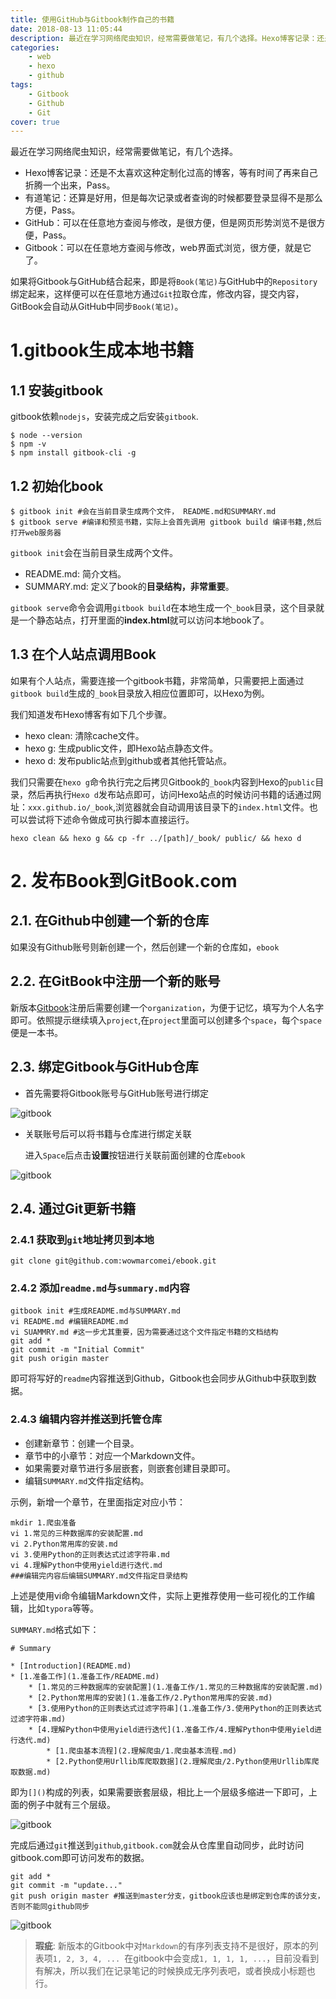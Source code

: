 ```yaml
---
title: 使用GitHub与Gitbook制作自己的书籍
date: 2018-08-13 11:05:44
description: 最近在学习网络爬虫知识，经常需要做笔记，有几个选择。Hexo博客记录：还是不太喜欢这种定制化过高的博客，等有时间了再来自己折腾一个出来，Pass。 有道笔记：还算是好用，但是每次记录或者查询的时候都要登录显得不是那么方便，Pass。 GitHub：可以在任意地方查阅与修改，是很方便，但是网页形势浏览不是很方便，Pass。 Gitbook：可以在任意地方查阅与修改，web界面式浏览，很方便，就是它了。
categories: 
	- web
	- hexo
	- github
tags:
	- Gitbook
	- Github
	- Git
cover: true
---
```


最近在学习网络爬虫知识，经常需要做笔记，有几个选择。

- Hexo博客记录：还是不太喜欢这种定制化过高的博客，等有时间了再来自己折腾一个出来，Pass。
- 有道笔记：还算是好用，但是每次记录或者查询的时候都要登录显得不是那么方便，Pass。
- GitHub：可以在任意地方查阅与修改，是很方便，但是网页形势浏览不是很方便，Pass。
- Gitbook：可以在任意地方查阅与修改，web界面式浏览，很方便，就是它了。

如果将Gitbook与GitHub结合起来，即是将`Book(笔记)`与GitHub中的`Repository`绑定起来，这样便可以在任意地方通过`Git`拉取仓库，修改内容，提交内容，GitBook会自动从GitHub中同步`Book(笔记)`。

# 1.gitbook生成本地书籍

## 1.1 安装gitbook

gitbook依赖`nodejs`，安装完成之后安装`gitbook`.

```shell
$ node --version
$ npm -v
$ npm install gitbook-cli -g
```

## 1.2 初始化book

```shell
$ gitbook init #会在当前目录生成两个文件， README.md和SUMMARY.md
$ gitbook serve #编译和预览书籍，实际上会首先调用 gitbook build 编译书籍,然后打开web服务器
```

`gitbook init`会在当前目录生成两个文件。

- README.md: 简介文档。
- SUMMARY.md: 定义了book的**目录结构，非常重要**。

`gitbook serve`命令会调用`gitbook build`在本地生成一个`_book`目录，这个目录就是一个静态站点，打开里面的**index.html**就可以访问本地book了。

## 1.3 在个人站点调用Book 

如果有个人站点，需要连接一个gitbook书籍，非常简单，只需要把上面通过`gitbook build`生成的`_book`目录放入相应位置即可，以Hexo为例。

我们知道发布Hexo博客有如下几个步骤。

- hexo clean: 清除cache文件。
- hexo g: 生成public文件，即Hexo站点静态文件。
- hexo d: 发布public站点到github或者其他托管站点。

我们只需要在`hexo g`命令执行完之后拷贝Gitbook的`_book`内容到Hexo的`public`目录，然后再执行`Hexo d`发布站点即可，访问Hexo站点的时候访问书籍的话通过网址：`xxx.github.io/_book`,浏览器就会自动调用该目录下的`index.html`文件。也可以尝试将下述命令做成可执行脚本直接运行。

```shell
hexo clean && hexo g && cp -fr ../[path]/_book/ public/ && hexo d
```

# 2. 发布Book到GitBook.com

## 2.1. 在Github中创建一个新的仓库

如果没有Github账号则新创建一个，然后创建一个新的仓库如，`ebook`

## 2.2. 在GitBook中注册一个新的账号

新版本[Gitbook](https://gitbook.com)注册后需要创建一个`organization`，为便于记忆，填写为个人名字即可。依照提示继续填入`project`,在`project`里面可以创建多个`space`，每个`space`便是一本书。

## 2.3. 绑定Gitbook与GitHub仓库

- 首先需要将Gitbook账号与GitHub账号进行绑定

![gitbook](https://cdn.jsdelivr.net/gh/meixuhong/cdn/img/Gitbook-Github.jpg)

- 关联账号后可以将书籍与仓库进行绑定关联

  进入`Space`后点击**设置**按钮进行关联前面创建的仓库`ebook`

![gitbook](https://cdn.jsdelivr.net/gh/meixuhong/cdn/img/Gitbook_integration.jpg)

## 2.4. 通过Git更新书籍

### 2.4.1 获取到`git`地址拷贝到本地

```shell
git clone git@github.com:wowmarcomei/ebook.git
```

### 2.4.2 添加`readme.md`与`summary.md`内容

```shell
gitbook init #生成README.md与SUMMARY.md
vi README.md #编辑README.md
vi SUAMMRY.md #这一步尤其重要，因为需要通过这个文件指定书籍的文档结构
git add *
git commit -m "Initial Commit"
git push origin master
```

即可将写好的`readme`内容推送到Github，Gitbook也会同步从Github中获取到数据。

### 2.4.3 编辑内容并推送到托管仓库

- 创建新章节：创建一个目录。
- 章节中的小章节：对应一个Markdown文件。
- 如果需要对章节进行多层嵌套，则嵌套创建目录即可。
- 编辑`SUMMARY.md`文件指定结构。

示例，新增一个章节，在里面指定对应小节：

```shell
mkdir 1.爬虫准备
vi 1.常见的三种数据库的安装配置.md
vi 2.Python常用库的安装.md
vi 3.使用Python的正则表达式过滤字符串.md
vi 4.理解Python中使用yield进行迭代.md
###编辑完内容后编辑SUMMARY.md文件指定目录结构
```

上述是使用vi命令编辑Markdown文件，实际上更推荐使用一些可视化的工作编辑，比如`typora`等等。

`SUMMARY.md`格式如下：

```shell
# Summary

* [Introduction](README.md)
* [1.准备工作](1.准备工作/README.md)
	* [1.常见的三种数据库的安装配置](1.准备工作/1.常见的三种数据库的安装配置.md)
	* [2.Python常用库的安装](1.准备工作/2.Python常用库的安装.md)
	* [3.使用Python的正则表达式过滤字符串](1.准备工作/3.使用Python的正则表达式过滤字符串.md)
	* [4.理解Python中使用yield进行迭代](1.准备工作/4.理解Python中使用yield进行迭代.md)
		* [1.爬虫基本流程](2.理解爬虫/1.爬虫基本流程.md)
		* [2.Python使用Urllib库爬取数据](2.理解爬虫/2.Python使用Urllib库爬取数据.md)
```

即为`[]()`构成的列表，如果需要嵌套层级，相比上一个层级多缩进一下即可，上面的例子中就有三个层级。

![gitbook](https://cdn.jsdelivr.net/gh/meixuhong/cdn/img/Gitbook-Structure.jpg)

完成后通过`git`推送到`github`,`gitbook.com`就会从仓库里自动同步，此时访问gitbook.com即可访问发布的数据。

```shell
git add *
git commit -m "update..."
git push origin master #推送到master分支，gitbook应该也是绑定到仓库的该分支，否则不能同github同步
```

![gitbook](https://cdn.jsdelivr.net/gh/meixuhong/cdn/img/Gitbook_overview.jpg)

> **瑕疵**: 新版本的Gitbook中对`Markdown`的有序列表支持不是很好，原本的列表项`1, 2, 3, 4, ... `在gitbook中会变成`1, 1, 1, 1, ...`，目前没看到有解决，所以我们在记录笔记的时候换成无序列表吧，或者换成小标题也行。